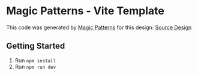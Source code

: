 # Magic Patterns - Vite Template

This code was generated by [Magic Patterns](https://magicpatterns.com) for this design: [Source Design](https://www.magicpatterns.com/c/8gvs7xjm5vudecmtjy6hnx)

## Getting Started

1. Run `npm install`
2. Run `npm run dev`
